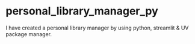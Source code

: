 # personal_library_manager_py
I have created a personal library manager by using python, streamlit &amp; UV package manager.
